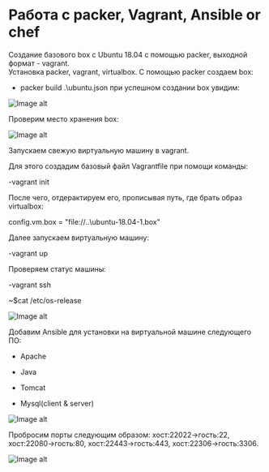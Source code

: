# Работа с packer, Vagrant, Ansible or chef
Создание базового box с Ubuntu 18.04 с помощью packer, выходной формат - vagrant.  
Установка packer, vagrant, virtualbox. C помощью packer создаем box:  
- packer build .\ubuntu.json
при успешном создании box увидим:  

![Image alt](https://github.com/impalla215/Dev-Ops/blob/master/screens/packer.jpg)    







Проверим место хранения box:  

![Image alt](https://github.com/impalla215/Dev-Ops/blob/master/screens/packer2.jpg)  





Запускаем свежую виртуальную машину в vagrant.  

Для этого создадим базовый файл Vagrantfile при помощи команды:  

-vagrant init

После чего, отдерактируем его, прописывая путь, где брать образ virtualbox:  

config.vm.box = "file://..\ubuntu-18.04-1.box"  

Далее запускаем виртуальную машину:  

-vagrant up

Проверяем статус машины:  

-vagrant ssh  

~$cat /etc/os-release  


![Image alt](https://github.com/impalla215/Dev-Ops/blob/master/screens/vagrant.jpg)  



Добавим Ansible для установки на виртуальной машине следующего ПО:  

- Apache  

- Java  

- Tomcat  

- Mysql(client & server)  



![Image alt](https://github.com/impalla215/Dev-Ops/blob/master/screens/ansible.png)  


Пробросим порты следующим образом: хост:22022->гость:22, хост:22080->гость:80, хост:22443->гость:443, хост:22306->гость:3306.  


![Image alt](https://github.com/impalla215/Dev-Ops/blob/master/screens/ports.png)  







